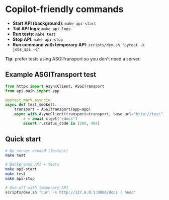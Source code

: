 # Copilot-friendly commands

- **Start API (background)**: `make api-start`
- **Tail API logs**: `make api-logs`
- **Run tests**: `make test`
- **Stop API**: `make api-stop`
- **Run command with temporary API**: `scripts/dev.sh "pytest -k jobs_api -q"`

**Tip**: prefer tests using ASGITransport so you don't need a server.

## Example ASGITransport test

```py
from httpx import AsyncClient, ASGITransport
from api.main import app

@pytest.mark.asyncio
async def test_smoke():
    transport = ASGITransport(app=app)
    async with AsyncClient(transport=transport, base_url="http://test") as c:
        r = await c.get("/docs")
        assert r.status_code in (200, 404)
```

## Quick start

```bash
# No server needed (fastest)
make test

# Background API + tests
make api-start
make test
make api-stop

# One-off with temporary API
scripts/dev.sh "curl -s http://127.0.0.1:8000/docs | head"
```
